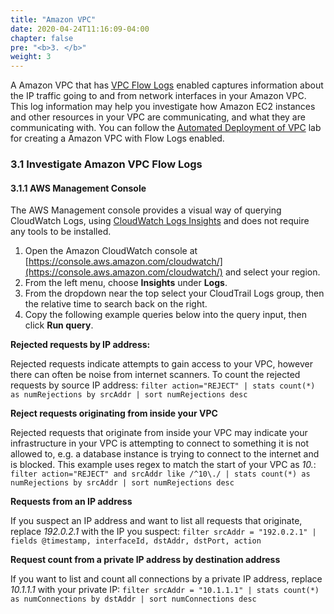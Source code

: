 ```yaml
---
title: "Amazon VPC"
date: 2020-04-24T11:16:09-04:00
chapter: false
pre: "<b>3. </b>"
weight: 3
---
```

A Amazon VPC that has [VPC Flow Logs](https://docs.aws.amazon.com/vpc/latest/userguide/flow-logs.html) enabled captures information about the IP traffic going to and from network interfaces in your Amazon VPC. This log information may help you investigate how Amazon EC2 instances and other resources in your VPC are communicating, and what they are communicating with. You can follow the [Automated Deployment of VPC](../200_Automated_Deployment_of_VPC/README.md) lab for creating a Amazon VPC with Flow Logs enabled.

### 3.1 Investigate Amazon VPC Flow Logs

#### 3.1.1 AWS Management Console

The AWS Management console provides a visual way of querying CloudWatch Logs, using [CloudWatch Logs Insights](https://docs.aws.amazon.com/AmazonCloudWatch/latest/logs/AnalyzingLogData.html) and does not require any tools to be installed.

1. Open the Amazon CloudWatch console at [https://console.aws.amazon.com/cloudwatch/](https://console.aws.amazon.com/cloudwatch/) and select your region.
2. From the left menu, choose **Insights** under **Logs**.
3. From the dropdown near the top select your CloudTrail Logs group, then the relative time to search back on the right.
4. Copy the following example queries below into the query input, then click **Run query**.

**Rejected requests by IP address:**

Rejected requests indicate attempts to gain access to your VPC, however there can often be noise from internet scanners. To count the rejected requests by source IP address:
`filter action="REJECT"
| stats count(*) as numRejections by srcAddr
| sort numRejections desc`

**Reject requests originating from inside your VPC**

Rejected requests that originate from inside your VPC may indicate your infrastructure in your VPC is attempting to connect to something it is not allowed to, e.g. a database instance is trying to connect to the internet and is blocked. This example uses regex to match the start of your VPC as *10.*:
`filter action="REJECT" and srcAddr like /^10\./
| stats count(*) as numRejections by srcAddr
| sort numRejections desc`

**Requests from an IP address**

If you suspect an IP address and want to list all requests that originate, replace *192.0.2.1* with the IP you suspect:
`filter srcAddr = "192.0.2.1"
| fields @timestamp, interfaceId, dstAddr, dstPort, action`

**Request count from a private IP address by destination address**

If you want to list and count all connections by a private IP address, replace *10.1.1.1* with your private IP:
`filter srcAddr = "10.1.1.1"
| stats count(*) as numConnections by dstAddr
| sort numConnections desc`
